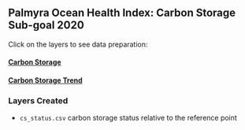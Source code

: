 ## Palmyra Ocean Health Index: Carbon Storage Sub-goal 2020  

Click on the layers to see data preparation:  

#### [Carbon Storage](https://raw.githack.com/OHI-4site/pal-prep/gh-pages/prep/hs/cs/v2020/carbon_storage_data_prep.html)   

#### [Carbon Storage Trend](https://raw.githack.com/OHI-4site/pal-prep/gh-pages/prep/hs/cs/v2020/carbon_storage_trend.html)   

### Layers Created

- `cs_status.csv` carbon storage status relative to the reference point    